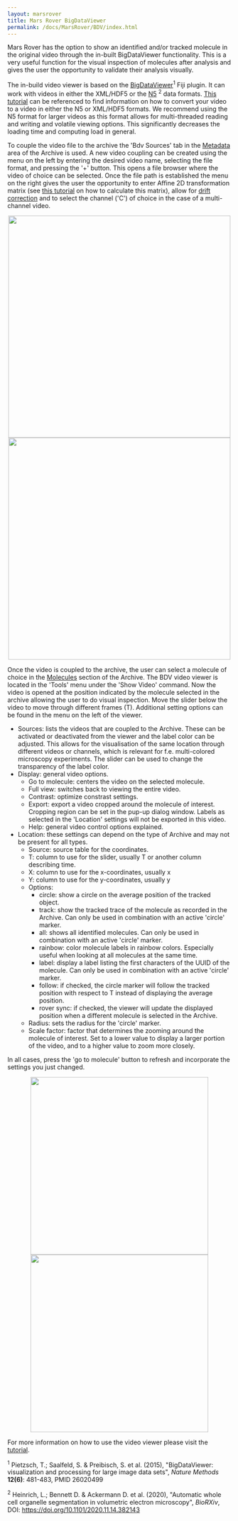 ```yaml
---
layout: marsrover
title: Mars Rover BigDataViewer
permalink: /docs/MarsRover/BDV/index.html
---
```


Mars Rover has the option to show an identified and/or tracked molecule in the original video through the in-built BigDataViewer functionality. This is a very useful function for the visual inspection of molecules after analysis and gives the user the opportunity to validate their analysis visually.

The in-build video viewer is based on the [BigDataViewer](https://imagej.net/BigDataViewer#Description)<sup>1</sup> Fiji plugin. It can work with videos in either the XML/HDF5 or the [N5]((https://github.com/saalfeldlab/n5)) <sup>2</sup> data formats. [This tutorial](https://duderstadt-lab.github.io/mars-docs/tutorials/workingwithmars/bdv/) can be referenced to find information on how to convert your video to a video in either the N5 or XML/HDF5 formats. We recommend using the N5 format for larger videos as this format allows for multi-threaded reading and writing and volatile viewing options. This significantly decreases the loading time and computing load in general.

To couple the video file to the archive the 'Bdv Sources' tab in the [Metadata](https://duderstadt-lab.github.io/mars-docs/docs/MarsRover/Metadata/) area of the Archive is used. A new video coupling can be created using the menu on the left by entering the desired video name, selecting the file format, and pressing the '+' button. This opens a file browser where the video of choice can be selected. Once the file path is established the menu on the right gives the user the opportunity to enter Affine 2D transformation matrix (see [this tutorial](https://duderstadt-lab.github.io/mars-docs/tutorials/affine2D/HowToCalculateAffine2D/) on how to calculate this matrix), allow for [drift correction](https://duderstadt-lab.github.io/mars-docs/docs/molecule/DriftCalculator/) and to select the channel ('C') of choice in the case of a multi-channel video.

<div style="text-align: center">
<img  src='{{site.baseurl}}/docs/img/Rover/img20.png' width='500'/>
<img  src='{{site.baseurl}}/docs/img/Rover/img21.png' width='500'/>
</div>

Once the video is coupled to the archive, the user can select a molecule of choice in the [Molecules](https://duderstadt-lab.github.io/mars-docs/docs/MarsRover/Molecules/) section of the Archive. The BDV video viewer is located in the 'Tools' menu under the 'Show Video' command. Now the video is opened at the position indicated by the molecule selected in the archive allowing the user to do visual inspection. Move the slider below the video to move through different frames (T). Additional setting options can be found in the menu on the left of the viewer.

- Sources: lists the videos that are coupled to the Archive. These can be activated or deactivated from the viewer and the label color can be adjusted. This allows for the visualisation of the same location through different videos or channels, which is relevant for f.e. multi-colored microscopy experiments.
The slider can be used to change the transparency of the label color.
- Display: general video options.
  - Go to molecule: centers the video on the selected molecule.
  - Full view: switches back to viewing the entire video.
  - Contrast: optimize constrast settings.
  - Export: export a video cropped around the molecule of interest. Cropping region can be set in the pup-up dialog window. Labels as selected in the 'Location' settings will not be exported in this video.
  - Help: general video control options explained.
- Location: these settings can depend on the type of Archive and may not be present for all types.
  - Source: source table for the coordinates.
  - T: column to use for the slider, usually T or another column describing time.
  - X: column to use for the x-coordinates, usually x
  - Y: column to use for the y-coordinates, usually y
  - Options:
    - circle: show a circle on the average position of the tracked object.
    - track: show the tracked trace of the molecule as recorded in the Archive. Can only be used in combination with an active 'circle' marker.
    - all: shows all identified molecules. Can only be used in combination with an active 'circle' marker.
    - rainbow: color molecule labels in rainbow colors. Especially useful when looking at all molecules at the same time.
    - label: display a label listing the first characters of the UUID of the molecule. Can only be used in combination with an active 'circle' marker.
    - follow: if checked, the circle marker will follow the tracked position with respect to T instead of displaying the average position.
    - rover sync: if checked, the viewer will update the displayed position when a different molecule is selected in the Archive.
  - Radius: sets the radius for the 'circle' marker.
  - Scale factor: factor that determines the zooming around the molecule of interest. Set to a lower value to display a larger portion of the video, and to a higher value to zoom more closely.

In all cases, press the 'go to molecule' button to refresh and incorporate the settings you just changed.

<div style="text-align: center">
<img  src='{{site.baseurl}}/docs/img/Rover/img22.png' width='400'/>
<img  src='{{site.baseurl}}/docs/img/Rover/img23.png' width='400'/>
</div>






For more information on how to use the video viewer please visit the [tutorial](https://duderstadt-lab.github.io/mars-docs/tutorials/workingwithmars/bdv/).


<sup>1</sup> Pietzsch, T.; Saalfeld, S. & Preibisch, S. et al. (2015), "BigDataViewer: visualization and processing for large image data sets", _Nature Methods_ **12(6)**: 481-483, PMID 26020499

<sup>2</sup> Heinrich, L.; Bennett D. & Ackermann D. et al. (2020), "Automatic whole cell organelle segmentation in volumetric electron microscopy", _BioRXiv_, DOI: https://doi.org/10.1101/2020.11.14.382143
